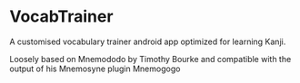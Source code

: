 VocabTrainer
============

A customised vocabulary trainer android app optimized for learning Kanji.

Loosely based on Mnemododo by Timothy Bourke and compatible with the output of his Mnemosyne plugin Mnemogogo
